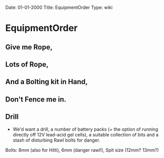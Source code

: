 Date: 01-01-2000
Title: EquipmentOrder
Type: wiki


EquipmentOrder 
==============





Give me Rope,
-------------

Lots of Rope,
-------------

And a Bolting kit in Hand,
--------------------------

Don't Fence me in.
------------------

Drill
-----

-   We'd want a drill, a number of battery packs (+ the option of
    running directly off 12V lead-acid gel cells), a suitable collection
    of bits and a stash of disturbing Rawl bolts for danger.

Bolts: 8mm (also for Hilti), 6mm (danger rawl!), Spit size (12mm? 13mm?)







